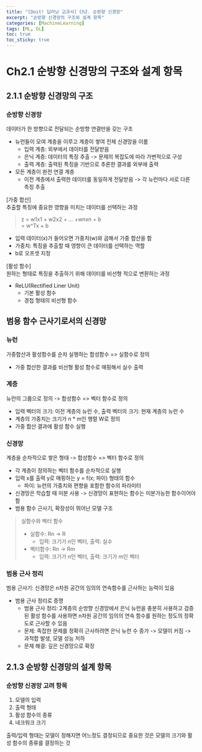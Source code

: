 ```yaml
---
title: "[Doit! 딥러닝 교과서] Ch2. 순방향 신경망"
excerpt: "순방향 신경망의 구조와 설계 항목"
categories: [MachineLearning]
tags: [ML, DL]
toc: true
toc_sticky: true
---
```


# Ch2.1 순방향 신경망의 구조와 설계 항목

## 2.1.1 순방향 신경망의 구조
### 순방향 신경망
데이터가 한 방향으로 전달되는 순방향 연결만을 갖는 구조
* 뉴런들이 모여 계층을 이루고 계층이 쌓여 전체 신경망을 이룸
  * 입력 계층: 외부에서 데이터를 전달받음
  * 은닉 계층: 데이터의 특징 추출 -> 문제의 복잡도에 따라 가변적으로 구성
  * 출력 계층: 출력된 특징을 기반으로 추론한 결과를 외부에 출력
* 모든 계층이 완전 연결 계층
  * 이전 계층에서 출력한 데이터를 동일하게 전달받음 -> 각 뉴런마다 서로 다른 측징 추출

[가중 합산] <br/>
추출할 특징에 중요한 영향을 미치는 데이터를 선택하는 과정
> z = w1x1 + w2x2 + ... +wnxn + b <br/> 
> = w^Tx + b
* 입력 데이터(x)가 들어오면 가중치(w)와 곱해서 가중 합산을 함
* 가중치: 특징을 추출할 때 영향이 큰 데이터를 선택하는 역할
* b로 오프셋 지정

[활성 함수] <br/>
원하는 형태로 특징을 추출하기 위해 데이터를 비선형 적으로 변환하는 과정
* ReLU(Rectified Liner Unit)
  * 기본 활성 함수
  * 경첩 형태의 비선형 함수


## 범용 함수 근사기로서의 신경망
### 뉴런
가중합산과 활성함수를 순차 실행하는 합성함수 => 실함수로 정의
* 가중 합산한 결과를 비선형 활성 함수로 매핑해서 실수 출력

### 계층
뉴런의 그룹으로 정의 -> 합성함수 => 벡터 함수로 정의
* 입력 벡터의 크기: 이전 계층의 뉴런 수, 출력 벡터의 크기: 현재 계층의 뉴런 수
* 계층의 가중치는 크기가 n * m인 행렬 W로 정의
* 가중 합산 결과에 활성 함수 실행

### 신경망
계층을 순차적으로 쌓은 형태 -> 합성함수 => 벡터 함수로 정의
* 각 계층이 정의하는 벡터 함수를 순차적으로 실행
* 입력 x를 출력 y로 매핑하는 y = f(x; 파이) 형태의 함수
  * 파이: 뉴런의 가중치와 편향을 포함한 함수의 파라미터
* 신경망은 학습할 때 미분 사용 -> 신경망이 표현하는 함수는 미분가능한 함수이어야 함
* 범용 함수 근사기, 확장성이 뛰어난 모델 구조

> 실함수와 벡터 함수
> * 실함수: Rn -> R
>   * 입력: 크기가 n인 벡터, 출력: 실수
> * 벡터함수: Rn -> Rm
>   * 입력: 크기가 n인 벡터, 출력: 크기가 m인 벡터

### 범용 근사 정리
범용 근사기: 신경망은 n차원 공간의 임의의 연속함수를 근사하는 능력이 있음
* 범용 근사 정리로 증명
  * 범용 근사 정리: 2계층의 순방향 신경망에서 은닉 뉴런을 충분히 사용하고 검증된 활성 함수를 사용하면 n차원 공간의 임의의 연속 함수를 원하는 정도의 정확도로 근사할 수 있음
  * 문제: 족잡한 문제를 정확히 근사하려면 은닉 뉴런 수 증가 -> 모델이 커짐 -> 과적합 발생, 모델 성능 저하
  * 문제 해결: 깊은 신경망으로 확장

## 2.1.3 순방향 신경망의 설계 항목
### 순방향 신경망 고려 항목
1. 모델의 입력
2. 출력 형태
3. 활성 함수의 종류
4. 네크워크 크기

출력/입력 형태는 모델이 정해지면 어느정도 결정되므로 중요한 것은 모델의 크기와 활성 함수의 종류를 결정하는 것
